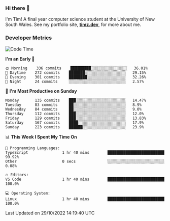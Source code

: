 ### Hi there 👋

I'm Tim! A final year computer science student at the University of New South
Wales. See my portfolio site, <strong><a href="https://timz.dev">timz.dev</a></strong>,
for more about me.

### Developer Metrics

<!-- [![Top Languages](https://github-readme-stats.vercel.app/api/wakatime?username=Tymotex&langs_count=5&custom_title=Top%205%20Languages&hide=Other&theme=material-palenight)](https://github.com/anuraghazra/github-readme-stats) -->

<!--START_SECTION:waka-->
![Code Time](http://img.shields.io/badge/Code%20Time-1%2C104%20hrs%204%20mins-blue)

**I'm an Early 🐤** 

```text
🌞 Morning    336 commits    █████████░░░░░░░░░░░░░░░░   36.01% 
🌆 Daytime    272 commits    ███████░░░░░░░░░░░░░░░░░░   29.15% 
🌃 Evening    301 commits    ████████░░░░░░░░░░░░░░░░░   32.26% 
🌙 Night      24 commits     ░░░░░░░░░░░░░░░░░░░░░░░░░   2.57%

```
📅 **I'm Most Productive on Sunday** 

```text
Monday       135 commits    ███░░░░░░░░░░░░░░░░░░░░░░   14.47% 
Tuesday      83 commits     ██░░░░░░░░░░░░░░░░░░░░░░░   8.9% 
Wednesday    84 commits     ██░░░░░░░░░░░░░░░░░░░░░░░   9.0% 
Thursday     112 commits    ███░░░░░░░░░░░░░░░░░░░░░░   12.0% 
Friday       129 commits    ███░░░░░░░░░░░░░░░░░░░░░░   13.83% 
Saturday     167 commits    ████░░░░░░░░░░░░░░░░░░░░░   17.9% 
Sunday       223 commits    ██████░░░░░░░░░░░░░░░░░░░   23.9%

```


📊 **This Week I Spent My Time On** 

```text
💬 Programming Languages: 
TypeScript               1 hr 40 mins        █████████████████████████   99.92% 
Other                    0 secs              ░░░░░░░░░░░░░░░░░░░░░░░░░   0.08%

🔥 Editors: 
VS Code                  1 hr 40 mins        █████████████████████████   100.0%

💻 Operating System: 
Linux                    1 hr 40 mins        █████████████████████████   100.0%

```


 Last Updated on 29/10/2022 14:19:40 UTC
<!--END_SECTION:waka-->

<!-- [![Tymotex's GitHub stats](https://github-readme-stats.vercel.app/api?username=Tymotex)](https://github.com/anuraghazra/github-readme-stats) -->
